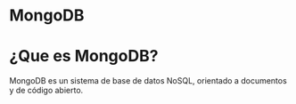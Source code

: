 # MongoDB



# ¿Que es MongoDB?
MongoDB es un sistema de base de datos NoSQL, orientado a documentos y de código abierto.

# 


# 


